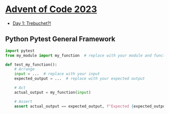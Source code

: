 # [Advent of Code 2023](https://adventofcode.com/2023)

- [Day 1: Trebuchet?!](day01-trebuchet)

## Python Pytest General Framework

```python
import pytest
from my_module import my_function  # replace with your module and function

def test_my_function():
    # Arrange
    input = ...  # replace with your input
    expected_output = ...  # replace with your expected output

    # Act
    actual_output = my_function(input)

    # Assert
    assert actual_output == expected_output, f"Expected {expected_output}, but got {actual_output}"
```
